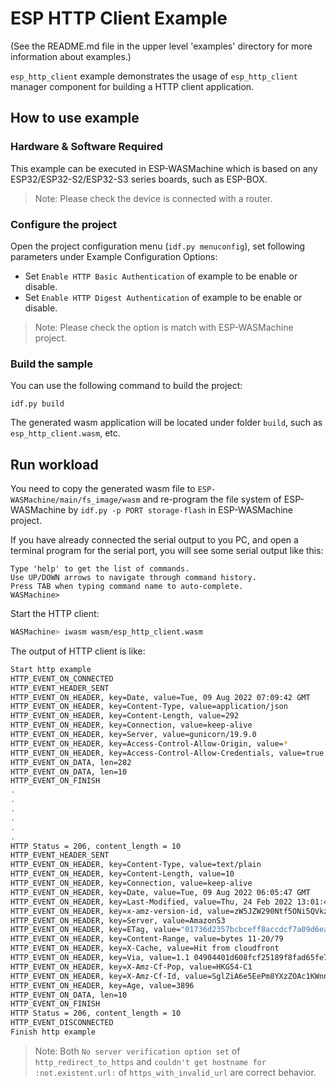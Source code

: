 # ESP HTTP Client Example

(See the README.md file in the upper level 'examples' directory for more
information about examples.)

`esp_http_client` example demonstrates the usage of `esp_http_client` manager component for building a HTTP client application.

## How to use example

### Hardware & Software Required

This example can be executed in ESP-WASMachine which is based on any ESP32/ESP32-S2/ESP32-S3 series boards, such as ESP-BOX.

> Note: Please check the device is connected with a router.

### Configure the project

Open the project configuration menu (`idf.py menuconfig`), set following parameters under Example Configuration Options:

* Set `Enable HTTP Basic Authentication` of example to be enable or disable.
* Set `Enable HTTP Digest Authentication` of example to be enable or disable.

> Note: Please check the option is match with ESP-WASMachine project.

### Build the sample

You can use the following command to build the project:

```
idf.py build
```

The generated wasm application will be located under folder `build`, such as `esp_http_client.wasm`, etc.

## Run workload

You need to copy the generated wasm file to `ESP-WASMachine/main/fs_image/wasm` and re-program the file system of ESP-WASMachine by `idf.py -p PORT storage-flash` in ESP-WASMachine project.

If you have already connected the serial output to you PC, and open a terminal program for the serial port, you will see some serial output like this:

```
Type 'help' to get the list of commands.
Use UP/DOWN arrows to navigate through command history.
Press TAB when typing command name to auto-complete.
WASMachine>
```

Start the HTTP client:

```bash
WASMachine> iwasm wasm/esp_http_client.wasm
```

The output of HTTP client is like:

```bash
Start http example
HTTP_EVENT_ON_CONNECTED
HTTP_EVENT_HEADER_SENT
HTTP_EVENT_ON_HEADER, key=Date, value=Tue, 09 Aug 2022 07:09:42 GMT
HTTP_EVENT_ON_HEADER, key=Content-Type, value=application/json
HTTP_EVENT_ON_HEADER, key=Content-Length, value=292
HTTP_EVENT_ON_HEADER, key=Connection, value=keep-alive
HTTP_EVENT_ON_HEADER, key=Server, value=gunicorn/19.9.0
HTTP_EVENT_ON_HEADER, key=Access-Control-Allow-Origin, value=*
HTTP_EVENT_ON_HEADER, key=Access-Control-Allow-Credentials, value=true
HTTP_EVENT_ON_DATA, len=282
HTTP_EVENT_ON_DATA, len=10
HTTP_EVENT_ON_FINISH
.
.
.
.
.
.
HTTP Status = 206, content_length = 10
HTTP_EVENT_HEADER_SENT
HTTP_EVENT_ON_HEADER, key=Content-Type, value=text/plain
HTTP_EVENT_ON_HEADER, key=Content-Length, value=10
HTTP_EVENT_ON_HEADER, key=Connection, value=keep-alive
HTTP_EVENT_ON_HEADER, key=Date, value=Tue, 09 Aug 2022 06:05:47 GMT
HTTP_EVENT_ON_HEADER, key=Last-Modified, value=Thu, 24 Feb 2022 13:01:40 GMT
HTTP_EVENT_ON_HEADER, key=x-amz-version-id, value=zW5JZW290Ntf5ONi5QVkzEYgFIvB4dE0
HTTP_EVENT_ON_HEADER, key=Server, value=AmazonS3
HTTP_EVENT_ON_HEADER, key=ETag, value="01736d2357bcbceff8accdcf7a09d6ea"
HTTP_EVENT_ON_HEADER, key=Content-Range, value=bytes 11-20/79
HTTP_EVENT_ON_HEADER, key=X-Cache, value=Hit from cloudfront
HTTP_EVENT_ON_HEADER, key=Via, value=1.1 04904401d608fcf25189f8fad65fe7a4.cloudfront.net (CloudFront)
HTTP_EVENT_ON_HEADER, key=X-Amz-Cf-Pop, value=HKG54-C1
HTTP_EVENT_ON_HEADER, key=X-Amz-Cf-Id, value=SglZiA6e5EePm8YXzZOAc1KWnnCzoSnn5F4PrIWtKx3en0WX_ucOKg==
HTTP_EVENT_ON_HEADER, key=Age, value=3896
HTTP_EVENT_ON_DATA, len=10
HTTP_EVENT_ON_FINISH
HTTP Status = 206, content_length = 10
HTTP_EVENT_DISCONNECTED
Finish http example
```

> Note: Both `No server verification option set` of `http_redirect_to_https` and `couldn't get hostname for :not.existent.url:` of `https_with_invalid_url` are correct behavior.